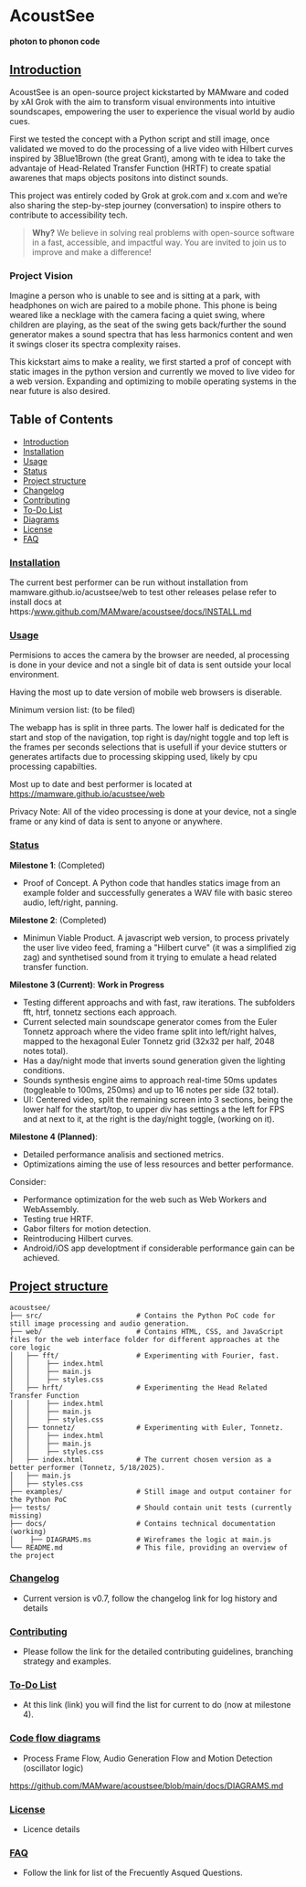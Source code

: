 # AcoustSee
**photon to phonon code**

## [Introduction](#introduction)

AcoustSee is an open-source project kickstarted by MAMware and coded by xAI Grok with the aim to transform visual environments into intuitive soundscapes,  empowering the user to experience the visual world by audio cues.

First we tested the concept with a Python script and still image, once validated we moved to do the processing of a live video with Hilbert curves inspired by 3Blue1Brown (the great Grant), among with te idea to take the advantaje of Head-Related Transfer Function (HRTF) to create spatial awarenes that maps objects positons into distinct sounds. 

This project was entirely coded by Grok at grok.com and x.com and we’re also sharing the step-by-step journey (conversation) to inspire others to contribute to accessibility tech.

> **Why?** We believe in solving real problems with open-source software in a fast, accessible, and impactful way. You are invited to join us to improve and make a difference!

### Project Vision

Imagine a person who is unable to see and is sitting at a park, with headphones on wich are paired to a mobile phone. This phone is being weared like a necklage with the camera facing a quiet swing, where children are playing, as the seat of the swing gets back/further the sound generator makes a sound spectra that has less harmonics content and wen it swings closer its spectra complexity raises. 

This kickstart aims to make a reality, we first started a prof of concept with static images in the python version and currently we moved to live video for a web version. Expanding and optimizing to mobile operating systems in the near future is also desired.

## Table of Contents

- [Introduction](#introduction)
- [Installation](docs/INSTALL.md)
- [Usage](#usage)
- [Status](#status)
- [Project structure](#project_structure)
- [Changelog](docs/CHANGELOG.md)
- [Contributing](docs/CONTRIBUTING.md)
- [To-Do List](docs/TO_DO.md)
- [Diagrams](docs/DIAGRAMS.md)
- [License](docs/LICENSE.md)
- [FAQ](docs/FAQ.md)

### [Installation](docs/INSTALL.md)

The current best performer can be run without installation from mamware.github.io/acustsee/web
to test other releases pelase refer to install docs at https:/www.github.com/MAMware/acoustsee/docs/INSTALL.md

### [Usage](#usage)

Permisions to acces the camera by the browser are needed, al processing is done in your device and not a single bit of data is sent outside your local environment.

Having the most up to date version of mobile web browsers is diserable. 

Minimum version list: (to be filed)

The webapp has is split in three parts. The lower half is dedicated for the start and stop of the navigation, top right is day/night toggle and top left is the frames per seconds selections that is usefull if your device stutters or generates artifacts due to processing skipping used, likely by cpu processing capabilties. 

Most up to date and best performer is located at https://mamware.github.io/acustsee/web

Privacy Note: All of the video processing is done at your device, not a single frame or any kind of data is sent to anyone or anywhere.

### [Status](#status)

**Milestone 1**: (Completed)

- Proof of Concept. A Python code that handles statics image from an example folder and successfully generates a WAV file with basic stereo audio, left/right, panning.

**Milestone 2**: (Completed) 

- Minimun Viable Product. A javascript web version, to process privately the user live video feed, framing a "Hilbert curve" (it was a simplified zig zag) and synthetised sound from it trying to emulate a head related transfer function.

**Milestone 3 (Current)**:
**Work in Progress**  

- Testing different approachs and with fast, raw iterations. The subfolders fft, htrf, tonnetz sections each approach.  
- Current selected main soundscape generator comes from the Euler Tonnetz approach where the video frame split into left/right halves, mapped to the hexagonal Euler Tonnetz grid (32x32 per half, 2048 notes total).
- Has a day/night mode that inverts sound generation given the lighting conditions.
- Sounds synthesis engine aims to approach real-time 50ms updates (toggleable to 100ms, 250ms) and up to 16 notes per side (32 total).
- UI: Centered video, split the remaining screen into 3 sections, being the lower half for the start/top, to upper div has settings a the left for FPS and at next to it, at the right is the day/night toggle, (working on it).

**Milestone 4 (Planned)**:

- Detailed performance analisis and sectioned metrics.
- Optimizations aiming the use of less resources and better performance.

Consider:
- Performance optimization for the web such as Web Workers and WebAssembly.
- Testing true HRTF.
- Gabor filters for motion detection.
- Reintroducing Hilbert curves.
- Android/iOS app developtment if considerable performance gain can be achieved.


## [Project structure](#project_structure)

```
acoustsee/
├── src/                       # Contains the Python PoC code for still image processing and audio generation.
├── web/                       # Contains HTML, CSS, and JavaScript files for the web interface folder for different approaches at the core logic
│   ├── fft/                   # Experimenting with Fourier, fast. 
│   │    ├── index.html
│   │    ├── main.js
│   │    ├── styles.css
│   ├── hrft/                  # Experimenting the Head Related Transfer Function
│   │    ├── index.html
│   │    ├── main.js
│   │    ├── styles.css
│   ├── tonnetz/               # Experimenting with Euler, Tonnetz.
│   │    ├── index.html
│   │    ├── main.js
│   │    ├── styles.css
│   ├── index.html             # The current chosen version as a better performer (Tonnetz, 5/18/2025).
│   ├── main.js
│   ├── styles.css
├── examples/                  # Still image and output container for the Python PoC
├── tests/                     # Should contain unit tests (currently missing)
├── docs/                      # Contains technical documentation (working)
│    ├── DIAGRAMS.ms           # Wireframes the logic at main.js
└── README.md                  # This file, providing an overview of the project
```

### [Changelog](docs/CHANGELOG.md)

- Current version is v0.7, follow the changelog link for log history and details

### [Contributing](docs/CONTRIBUTING.md)

- Please follow the link for the detailed contributing guidelines, branching strategy and examples.

### [To-Do List](docs/TO_DO.md)

- At this link (link) you will find the list for current to do (now at milestone 4).

### [Code flow diagrams](docs/DIAGRAMS.md)

- Process Frame Flow, Audio Generation Flow and Motion Detection (oscillator logic)

https://github.com/MAMware/acoustsee/blob/main/docs/DIAGRAMS.md

### [License](docs/LICENSE.md)

- Licence details
  
### [FAQ](docs/FAQ.md)

- Follow the link for list of the Frecuently Asqued Questions.
  

